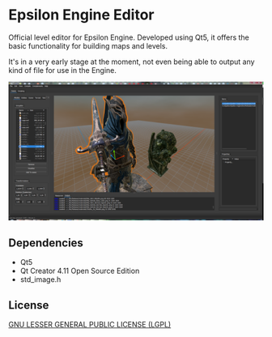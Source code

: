 # Epsilon Engine Editor

Official level editor for Epsilon Engine. Developed using Qt5, it offers the basic functionality for building maps and levels.

It's in a very early stage at the moment, not even being able to output any kind of file for use in the Engine.

![](https://github.com/ImanolFotia/imanolfotia.github.io/blob/master/media/editor.PNG?raw=true)

## Dependencies

* Qt5
* Qt Creator 4.11 Open Source Edition
* std_image.h

## License

[GNU LESSER GENERAL PUBLIC LICENSE (LGPL)](https://www.gnu.org/licenses/lgpl-3.0.en.html)
